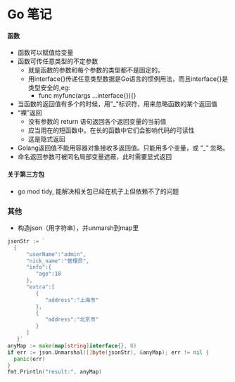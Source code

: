 # Go 笔记

#### 函数
- 函数可以赋值给变量
- 函数可传任意类型的不定参数
  - 就是函数的参数和每个参数的类型都不是固定的。
  - 用interface{}传递任意类型数据是Go语言的惯例用法，而且interface{}是类型安全的,eg:
    - func myfunc(args ...interface{}){}
- 当函数的返回值有多个的时候，用"_"标识符，用来忽略函数的某个返回值
- “裸”返回
  - 没有参数的 return 语句返回各个返回变量的当前值
  - 应当用在的短函数中。在长的函数中它们会影响代码的可读性
  - 这是隐式返回
- Golang返回值不能用容器对象接收多返回值。只能用多个变量，或 “_” 忽略。
- 命名返回参数可被同名局部变量遮蔽，此时需要显式返回


#### 关于第三方包
- go mod tidy, 能解决相关包已经在机子上但依赖不了的问题

### 其他
- 构造json（用字符串），并unmarsh到map里
```go
jsonStr := `
  {
      "userName":"admin",
      "nick_name":"管理员",
      "info":{
         "age":18
      },
      "extra":[
         {
            "address":"上海市"
         },
         {
            "address":"北京市"
         }
      ]
   }`
anyMap := make(map[string]interface{}, 0)
if err := json.Unmarshal([]byte(jsonStr), &anyMap); err != nil {
  panic(err)
}
fmt.Println("result:", anyMap)
```
